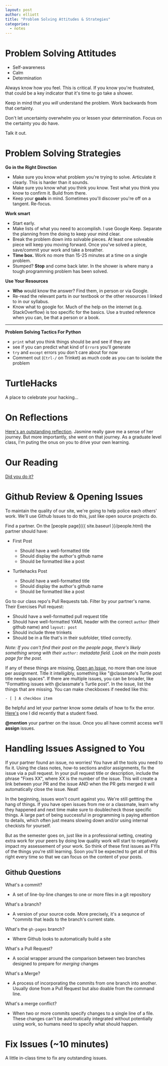 ```yaml
---
layout: post
author: elliott
title: "Problem Solving Attitudes & Strategies"
categories:
  - notes
---
```


# Problem Solving Attitudes

* Self-awareness
* Calm
* Determination

Always know how you feel.  This is critical.  If you know you're frustrated, that could
be a key indicator that it's time to go take a shower.

Keep in mind that you *will* understand the problem.  Work backwards from that certainty.

Don't let uncertainty overwhelm you or lessen your determination.  Focus on the certainty you do have.

Talk it out.

# Problem Solving Strategies

**Go in the Right Direction**

* Make sure you know what problem you're trying to solve.  Articulate it clearly.  This is harder than it sounds.
* Make sure you know what you think you know.  Test what you think you know to confirm it. Build from there.
* Keep your **goals** in mind. Sometimes you'll discover you're off on a tangent. Re-focus.

**Work smart**
* Start early.
* Make lists of what you need to accomplish.  I use Google Keep.  Separate the planning from the doing to keep your mind clear.
* Break the problem down into solvable pieces. At least one solveable piece will keep you moving forward.  Once you've solved a piece, save/commit your work and take a breather.
* **Time box.**  Work no more than 15-25 minutes at a time on a single problem.
* Stumped? **Stop** and come back later. In the shower is where many a tough programming problem
has been solved.


**Use Your Resources**
* **Who** would know the answer? Find them, in person or via Google.
* Re-read the relevant parts in our textbook or the other resources I linked to in our syllabus.
* Know what to google for.  Much of the help on the internet (e.g. StackOverflow) is too specific for the 
basics. Use a trusted reference when you can, be that a person or a book.

___

**Problem Solving Tactics For Python**

* `print` what you think things should be and see if they are
* see if you can predict what kind of `Error`s you'll generate
* `try` and `except` errors you don't care about for now
* Comment out (`Ctrl-/` on Trinket) as much code as you can to isolate the problem


# TurtleHacks

<!--
Nice use of Goto:
<iframe src="https://trinket.io/embed/python/0304bd2b21" width="100%" height="356" frameborder="0" marginwidth="0" marginheight="0" allowfullscreen></iframe>

Hello world! Doing this the hard way is a great way to learn:
<iframe src="https://trinket.io/embed/python/deb914d084" width="100%" height="356" frameborder="0" marginwidth="0" marginheight="0" allowfullscreen></iframe>

Simple but effective:
<iframe src="https://trinket.io/embed/python/8764885c49" width="100%" height="356" frameborder="0" marginwidth="0" marginheight="0" allowfullscreen></iframe>

Very well commented:
<iframe src="https://trinket.io/embed/python/25e3de32dc" width="100%" height="356" frameborder="0" marginwidth="0" marginheight="0" allowfullscreen></iframe>

Checkers!
<iframe src="https://trinket.io/embed/python/582996e6a8" width="100%" height="356" frameborder="0" marginwidth="0" marginheight="0" allowfullscreen></iframe>

Sup, robot?
<iframe src="https://trinket.io/embed/python/0b6bd5bf80" width="100%" height="356" frameborder="0" marginwidth="0" marginheight="0" allowfullscreen></iframe>

Great design:
<iframe src="https://trinket.io/embed/python/99ab53d1b7" width="100%" height="356" frameborder="0" marginwidth="0" marginheight="0" allowfullscreen></iframe>

Very creative:
<iframe src="https://trinket.io/embed/python/609aa3b6cd" width="100%" height="356" frameborder="0" marginwidth="0" marginheight="0" allowfullscreen></iframe>

Using some Functions, which we'll learn about soon:
<iframe src="https://trinket.io/embed/python/17cdca3460" width="100%" height="356" frameborder="0" marginwidth="0" marginheight="0" allowfullscreen></iframe>

Baking a custom cake:
<iframe src="https://trinket.io/embed/python/27186f1f20" width="100%" height="356" frameborder="0" marginwidth="0" marginheight="0" allowfullscreen></iframe>

Preview of how our lives will get better: Using some loops!
<iframe src="https://trinket.io/embed/python/9475228430" width="100%" height="356" frameborder="0" marginwidth="0" marginheight="0" allowfullscreen></iframe>
-->
A place to celebrate your hacking...

# On Reflections

[Here's an outstanding reflection](http://silshack.github.io/spring2016/JasminePlottTurtleExercises.html). Jasmine
really gave me a sense of her journey.  But more importantly, she went on that journey.  As a graduate level class,
I'm puting the onus on you to drive your own learning.

# Our Reading

[Did you do it?](https://docs.google.com/forms/d/1VmEDP2cwyxCiBpAqMc9ww7WqpqkUM9J7TJEFO0b48n0/viewform)

# Github Review & Opening Issues

To maintain the quality of our site, we're going to help police each others' work. We'll use Github 
Issues to do this, just like open source projects do.

Find a partner. On the [people page]({{ site.baseurl }}/people.html) the partner should have:

- First Post
    - Should have a well-formatted title 
    - Should display the author's github name
    - Should be formatted like a post

- Turtlehacks Post
    - Should have a well-formatted title 
    - Should display the author's github name
    - Should be formatted like a post

Go to our class repo's Pull Requests tab. Filter by your partner's name. Their Exercises Pull request:
- Should have a well-formatted pull request title
- Should have well-formatted YAML header with the correct `author` (their github name) and `layout: post`
- Should include three trinkets
- Should be in a file that's in their subfolder, titled correctly.

*Note: If you can't find their post on the people page, there's likely something wrong with their
`author:` metadata field.  Look on the main posts page for the post.*

If any of these things are missing, [Open an Issue](https://help.github.com/articles/creating-an-issue/),
no more than one issue per assignment.  Title it intelligibly, something like "@classmate's Turtle post title needs spaces".
If there are multiple issues, you can be broader, like "Formatting issues with @classmate's Turtle post".
In the issue, list the things that are missing. You can make checkboxes if needed like this:

```
- [ ] A checkbox item
```

Be helpful and let your partner know some details of how to fix the error.  [Here's](https://github.com/silshack/spring2016/issues/85) 
one I did recently that a student fixed.

**@mention** your partner on the issue.  Once you all have commit access we'll **assign** issues.

# Handling Issues Assigned to You

If your partner found an issue, no worries!  You have all the tools you need to fix it.  Using the class
notes, how-to sections and/or assignments, fix the issue via a pull request.  In your pull request title or
description, include the phrase "Fixes XX", where XX is the number of the issue.  This will create a 
link between your PR and the issue AND when the PR gets merged it will automatically close the issue.  Neat!

In the beginning, issues won't count against you.  We're still gettting the hang of things.  If you have
open issues from me or a classmate, learn why they happened and next time make sure to doublecheck those 
specific things.  A large part of being successful in programming is paying attention to details, which
often just means slowing down and/or using internal checkists for yourself.

But as the semester goes on, just like in a professional setting, creating extra work for your peers by 
doing low quality work will start to negatively impact my assessement of your work.  So think of these 
first issues as FYIs of the things you're still learning.  Soon you'll be expected to get all of this
right every time so that we can focus on the content of your posts.

## Github Questions

What's a commit?

- A set of line-by-line changes to one or more files in a git repository

What's a branch?

- A version of your source code.  More precisely, it's a sequnce of **commits* that leads to 
the branch's current state.

What's the `gh-pages` branch?

- Where Github looks to automatically build a site

What's a Pull Request?

- A social wrapper around the comparison between two branches designed to prepare for *merging* changes

What's a Merge?

- A process of incorporating the commits from one branch into another. Usually done from a Pull Request but also
doable from the command line.

What's a merge conflict? 

- When two or more commits specify changes to a single line of a file.  These changes can't be automatically
integrated without potentially using work, so humans need to specify what should happen.

# Fix Issues (~10 minutes)
A little in-class time to fix any outstanding issues.
